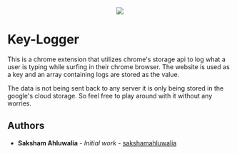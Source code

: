 <div align="center">
  <img src ="https://www.dailydot.com/wp-content/uploads/113/36/94625440202b7b97678bf0c6f7d7bdb4.jpg" />
</div>

# Key-Logger
This is a chrome extension that utilizes chrome's storage api to log what a user is typing while surfing in their chrome browser. The website is used as a key and an array containing logs are stored as the value.

The data is not being sent back to any server it is only being stored in the google's cloud storage. So feel free to play around with it without any worries.


## Authors

* **Saksham Ahluwalia** - *Initial work* - [sakshamahluwalia](https://github.com/sakshamahluwalia)
